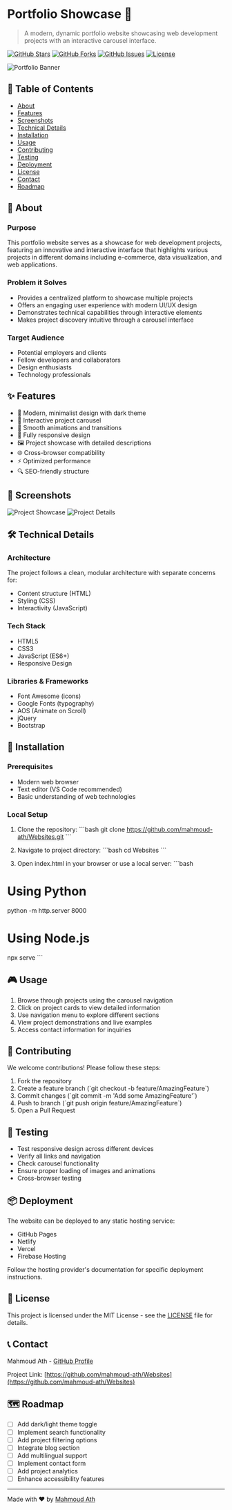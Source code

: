# Portfolio Showcase 🌟
> A modern, dynamic portfolio website showcasing web development projects with an interactive carousel interface.

[![GitHub Stars](https://img.shields.io/github/stars/mahmoud-ath/Websites?style=social)](https://github.com/mahmoud-ath/Websites/stargazers)
[![GitHub Forks](https://img.shields.io/github/forks/mahmoud-ath/Websites?style=social)](https://github.com/mahmoud-ath/Websites/network/members)
[![GitHub Issues](https://img.shields.io/github/issues/mahmoud-ath/Websites)](https://github.com/mahmoud-ath/Websites/issues)
[![License](https://img.shields.io/badge/license-MIT-blue.svg)](LICENSE)

![Portfolio Banner](Image/BrandFlux.jpeg)

## 📑 Table of Contents
- [About](#about)
- [Features](#features)
- [Screenshots](#screenshots)
- [Technical Details](#technical-details)
- [Installation](#installation)
- [Usage](#usage)
- [Contributing](#contributing)
- [Testing](#testing)
- [Deployment](#deployment)
- [License](#license)
- [Contact](#contact)
- [Roadmap](#roadmap)

## 🎯 About
### Purpose
This portfolio website serves as a showcase for web development projects, featuring an innovative and interactive interface that highlights various projects in different domains including e-commerce, data visualization, and web applications.

### Problem it Solves
- Provides a centralized platform to showcase multiple projects
- Offers an engaging user experience with modern UI/UX design
- Demonstrates technical capabilities through interactive elements
- Makes project discovery intuitive through a carousel interface

### Target Audience
- Potential employers and clients
- Fellow developers and collaborators
- Design enthusiasts
- Technology professionals

## ✨ Features
- 🎨 Modern, minimalist design with dark theme
- 🔄 Interactive project carousel
- 💫 Smooth animations and transitions
- 📱 Fully responsive design
- 🖼️ Project showcase with detailed descriptions
- 🌐 Cross-browser compatibility
- ⚡ Optimized performance
- 🔍 SEO-friendly structure

## 📸 Screenshots
![Project Showcase](Projects_site/BrandFlux/img/screencapture-127-0-0-1-8000-2025-07-30-01_01_18.png)
![Project Details](Projects_site/BrandFlux/img/E-Commerce%20Redesign.jpg)

## 🛠️ Technical Details

### Architecture
The project follows a clean, modular architecture with separate concerns for:
- Content structure (HTML)
- Styling (CSS)
- Interactivity (JavaScript)

### Tech Stack
- HTML5
- CSS3
- JavaScript (ES6+)
- Responsive Design

### Libraries & Frameworks
- Font Awesome (icons)
- Google Fonts (typography)
- AOS (Animate on Scroll)
- jQuery
- Bootstrap

## 🚀 Installation

### Prerequisites
- Modern web browser
- Text editor (VS Code recommended)
- Basic understanding of web technologies

### Local Setup
1. Clone the repository:
\`\`\`bash
git clone https://github.com/mahmoud-ath/Websites.git
\`\`\`

2. Navigate to project directory:
\`\`\`bash
cd Websites
\`\`\`

3. Open index.html in your browser or use a local server:
\`\`\`bash
# Using Python
python -m http.server 8000

# Using Node.js
npx serve
\`\`\`

## 🎮 Usage
1. Browse through projects using the carousel navigation
2. Click on project cards to view detailed information
3. Use navigation menu to explore different sections
4. View project demonstrations and live examples
5. Access contact information for inquiries

## 🤝 Contributing
We welcome contributions! Please follow these steps:

1. Fork the repository
2. Create a feature branch (\`git checkout -b feature/AmazingFeature\`)
3. Commit changes (\`git commit -m 'Add some AmazingFeature'\`)
4. Push to branch (\`git push origin feature/AmazingFeature\`)
5. Open a Pull Request

## 🧪 Testing
- Test responsive design across different devices
- Verify all links and navigation
- Check carousel functionality
- Ensure proper loading of images and animations
- Cross-browser testing

## 📦 Deployment
The website can be deployed to any static hosting service:
- GitHub Pages
- Netlify
- Vercel
- Firebase Hosting

Follow the hosting provider's documentation for specific deployment instructions.

## 📄 License
This project is licensed under the MIT License - see the [LICENSE](LICENSE) file for details.

## 📞 Contact
Mahmoud Ath - [GitHub Profile](https://github.com/mahmoud-ath)

Project Link: [https://github.com/mahmoud-ath/Websites](https://github.com/mahmoud-ath/Websites)

## 🗺️ Roadmap
- [ ] Add dark/light theme toggle
- [ ] Implement search functionality
- [ ] Add project filtering options
- [ ] Integrate blog section
- [ ] Add multilingual support
- [ ] Implement contact form
- [ ] Add project analytics
- [ ] Enhance accessibility features

---

Made with ❤️ by [Mahmoud Ath](https://github.com/mahmoud-ath)
